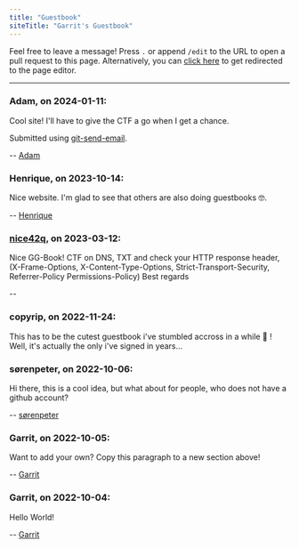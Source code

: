 ```yaml
---
title: "Guestbook"
siteTitle: "Garrit's Guestbook"
---
```


Feel free to leave a message! Press `.` or append `/edit` to the URL to open a
pull request to this page. Alternatively, you can [click
here](https://github.com/garritfra/garrit.xyz/edit/main/content/guestbook.md) to
get redirected to the page editor.

---

### Adam, on 2024-01-11:

Cool site! I'll have to give the CTF a go when I get a chance.

Submitted using [git-send-email](https://git-send-email.io).

-- [Adam](https://adast.dk)

### Henrique, on 2023-10-14:

Nice website. I'm glad to see that others are also doing guestbooks 🤓.

-- [Henrique](https://hacdias.com)

### [nice42q](https://nice42q.de/), on 2023-03-12:

Nice GG-Book! CTF on DNS, TXT and check your HTTP response header, (X-Frame-Options, X-Content-Type-Options, Strict-Transport-Security, Referrer-Policy Permissions-Policy) Best regards

--

### copyrip, on 2022-11-24:

This has to be the cutest guestbook i've stumbled accross in a while 🙊 ! Well, it's actually the only i've signed in years...

### sørenpeter, on 2022-10-06:

Hi there, this is a cool idea, but what about for people, who does not have a github account?

-- [sørenpeter](https://darch.dk)

### Garrit, on 2022-10-05:

Want to add your own? Copy this paragraph to a new section above!

-- [Garrit](https://garrit.xyz)

### Garrit, on 2022-10-04:

Hello World!

-- [Garrit](https://garrit.xyz)
